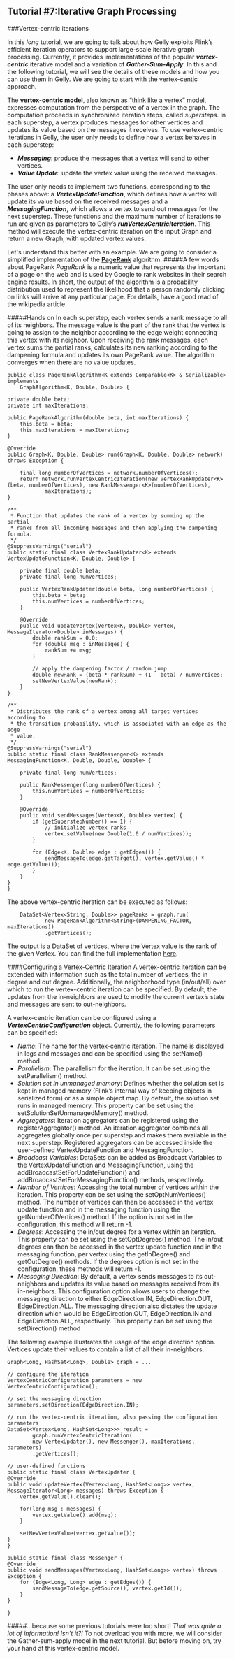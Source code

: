 ## Tutorial #7:Iterative Graph Processing
###Vertex-centric iterations

In this *long* tutorial, we are going to talk about how Gelly exploits Flink’s efficient iteration operators to support large-scale iterative graph processing. Currently, it provides implementations of the popular ***vertex-centric*** iterative model and a variation of ***Gather-Sum-Apply***. In this and the following tutorial, we will see the details of these models and how you can use them in Gelly. We are going to start with the vertex-centic approach.

The **vertex-centric model**, also known as “think like a vertex” model, expresses computation from the perspective of a vertex in the graph. The computation proceeds in synchronized iteration steps, called *supersteps*. In each superstep, a vertex produces messages for other vertices and updates its value based on the messages it receives. To use vertex-centric iterations in Gelly, the user only needs to define how a vertex behaves in each superstep:

- ***Messaging***: produce the messages that a vertex will send to other vertices.
- ***Value Update***: update the vertex value using the received messages.

The user only needs to implement two functions, corresponding to the phases above: a ***VertexUpdateFunction***, which defines how a vertex will update its value based on the received messages and a ***MessagingFunction***, which allows a vertex to send out messages for the next superstep. These functions and the maximum number of iterations to run are given as parameters to Gelly’s ***runVertexCentricIteration***. This method will execute the vertex-centric iteration on the input Graph and return a new Graph, with updated vertex values.


Let's understand this better with an example. We are going to consider a simplified implementation of the [**PageRank**](https://en.wikipedia.org/wiki/PageRank) algorithm.
#####A few words about PageRank
*PageRank* is a numeric value that represents the important of a page on the web and is used by Google to rank websites in their search engine results.
In short, the output of the algorithm is a probability distribution used to represent the likelihood that a person randomly clicking on links will arrive at any particular page. For details, have a good read of the wikipedia article.

#####Hands on
In each superstep, each vertex sends a rank message to all of its neighbors. The message value is the part of the rank that the vertex is going to assign to the neighbor according to the edge weight connecting this vertex with its neighbor. Upon receiving the rank messages, each vertex sums the partial ranks, calculates its new ranking according to the dampening formula and updates its own PageRank value. The algorithm converges when there are no value updates. 


    public class PageRankAlgorithm<K extends Comparable<K> & Serializable> implements
		GraphAlgorithm<K, Double, Double> {

	private double beta;
	private int maxIterations;

	public PageRankAlgorithm(double beta, int maxIterations) {
		this.beta = beta;
		this.maxIterations = maxIterations;
	}

	@Override
	public Graph<K, Double, Double> run(Graph<K, Double, Double> network) throws Exception {

		final long numberOfVertices = network.numberOfVertices();
		return network.runVertexCentricIteration(new VertexRankUpdater<K>(beta, numberOfVertices), new RankMessenger<K>(numberOfVertices),
				maxIterations);
	}

	/**
	 * Function that updates the rank of a vertex by summing up the partial
	 * ranks from all incoming messages and then applying the dampening formula.
	 */
	@SuppressWarnings("serial")
	public static final class VertexRankUpdater<K> extends VertexUpdateFunction<K, Double, Double> {

		private final double beta;
		private final long numVertices;
		
		public VertexRankUpdater(double beta, long numberOfVertices) {
			this.beta = beta;
			this.numVertices = numberOfVertices;
		}

		@Override
		public void updateVertex(Vertex<K, Double> vertex, MessageIterator<Double> inMessages) {
			double rankSum = 0.0;
			for (double msg : inMessages) {
				rankSum += msg;
			}

			// apply the dampening factor / random jump
			double newRank = (beta * rankSum) + (1 - beta) / numVertices;
			setNewVertexValue(newRank);
		}
	}

	/**
	 * Distributes the rank of a vertex among all target vertices according to
	 * the transition probability, which is associated with an edge as the edge
	 * value.
	 */
	@SuppressWarnings("serial")
	public static final class RankMessenger<K> extends MessagingFunction<K, Double, Double, Double> {

		private final long numVertices;

		public RankMessenger(long numberOfVertices) {
			this.numVertices = numberOfVertices;
		}

		@Override
		public void sendMessages(Vertex<K, Double> vertex) {
			if (getSuperstepNumber() == 1) {
				// initialize vertex ranks
				vertex.setValue(new Double(1.0 / numVertices));
			}

			for (Edge<K, Double> edge : getEdges()) {
				sendMessageTo(edge.getTarget(), vertex.getValue() * edge.getValue());
			}
		}
	}
    }

The above vertex-centric iteration can be executed as follows:

		DataSet<Vertex<String, Double>> pageRanks = graph.run(
				new PageRankAlgorithm<String>(DAMPENING_FACTOR, maxIterations))
				.getVertices();

The output is a DataSet of vertices, where the Vertex value is the rank of the given Vertex.
You can find the full implementation [here](https://github.com/apache/flink/blob/master/flink-staging/flink-gelly/src/main/java/org/apache/flink/graph/library/PageRankAlgorithm.java).

####Configuring a Vertex-Centric Iteration
A vertex-centric iteration can be extended with information such as the total number of vertices, the in degree and out degree. Additionally, the neighborhood type (in/out/all) over which to run the vertex-centric iteration can be specified. By default, the updates from the in-neighbors are used to modify the current vertex’s state and messages are sent to out-neighbors.

A vertex-centric iteration can be configured using a ***VertexCentricConfiguration*** object. Currently, the following parameters can be specified:

- *Name*: The name for the vertex-centric iteration. The name is displayed in logs and messages and can be specified using the setName() method.
- *Parallelism*: The parallelism for the iteration. It can be set using the setParallelism() method.
- *Solution set in unmanaged memory*: Defines whether the solution set is kept in managed memory (Flink’s internal way of keeping objects in serialized form) or as a simple object map. By default, the solution set runs in managed memory. This property can be set using the setSolutionSetUnmanagedMemory() method.
- *Aggregators*: Iteration aggregators can be registered using the registerAggregator() method. An iteration aggregator combines all aggregates globally once per superstep and makes them available in the next superstep. Registered aggregators can be accessed inside the user-defined VertexUpdateFunction and MessagingFunction.
- *Broadcast Variables*: DataSets can be added as Broadcast Variables to the VertexUpdateFunction and MessagingFunction, using the addBroadcastSetForUpdateFunction() and addBroadcastSetForMessagingFunction() methods, respectively.
- *Number of Vertices*: Accessing the total number of vertices within the iteration. This property can be set using the setOptNumVertices() method. The number of vertices can then be accessed in the vertex update function and in the messaging function using the getNumberOfVertices() method. If the option is not set in the configuration, this method will return -1.
- *Degrees*: Accessing the in/out degree for a vertex within an iteration. This property can be set using the setOptDegrees() method. The in/out degrees can then be accessed in the vertex update function and in the messaging function, per vertex using the getInDegree() and getOutDegree() methods. If the degrees option is not set in the configuration, these methods will return -1.
- *Messaging Direction*: By default, a vertex sends messages to its out-neighbors and updates its value based on messages received from its in-neighbors. This configuration option allows users to change the messaging direction to either EdgeDirection.IN, EdgeDirection.OUT, EdgeDirection.ALL. The messaging direction also dictates the update direction which would be EdgeDirection.OUT, EdgeDirection.IN and EdgeDirection.ALL, respectively. This property can be set using the setDirection() method

The following example illustrates the usage of the edge direction option. Vertices update their values to contain a list of all their in-neighbors.

    Graph<Long, HashSet<Long>, Double> graph = ...

    // configure the iteration
    VertexCentricConfiguration parameters = new VertexCentricConfiguration();

    // set the messaging direction
    parameters.setDirection(EdgeDirection.IN);

    // run the vertex-centric iteration, also passing the configuration parameters
    DataSet<Vertex<Long, HashSet<Long>>> result =
			graph.runVertexCentricIteration(
			new VertexUpdater(), new Messenger(), maxIterations, parameters)
			.getVertices();

    // user-defined functions
    public static final class VertexUpdater {
	@Override
    public void updateVertex(Vertex<Long, HashSet<Long>> vertex, MessageIterator<Long> messages) throws Exception {
    	vertex.getValue().clear();

    	for(long msg : messages) {
    		vertex.getValue().add(msg);
    	}

    	setNewVertexValue(vertex.getValue());
    }
    }

    public static final class Messenger {
	@Override
    public void sendMessages(Vertex<Long, HashSet<Long>> vertex) throws Exception {
    	for (Edge<Long, Long> edge : getEdges()) {
    		sendMessageTo(edge.getSource(), vertex.getId());
    	}
    }

    }

#####...because some previous tutorials were too short!
*That was quite a lot of information! Isn't it?!* To not overload you with more, we will consider the Gather-sum-apply model in the next tutorial. But before moving on, try your hand at this vertex-centric model.